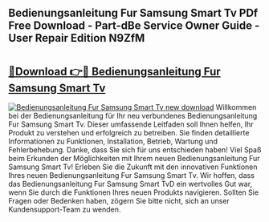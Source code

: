 ## Bedienungsanleitung Fur Samsung Smart Tv PDf Free Download - Part-dBe Service Owner Guide - User Repair Edition N9ZfM

# <h2><a href="http://df56je.blite.top/?on=Bedienungsanleitung+Fur+Samsung+Smart+Tv">🔗Download 👉🔴 Bedienungsanleitung Fur Samsung Smart Tv</a></h2>

[![Bedienungsanleitung Fur Samsung Smart Tv new download](https://i.imgur.com/lujVjoI.png)](http://df56je.blite.top/?on=Bedienungsanleitung+Fur+Samsung+Smart+Tv)
Willkommen bei der Bedienungsanleitung für Ihr neu verbundenes Bedienungsanleitung Fur Samsung Smart Tv. Dieser umfassende Leitfaden soll Ihnen helfen, Ihr Produkt zu verstehen und erfolgreich zu betreiben. Sie finden detaillierte Informationen zu Funktionen, Installation, Betrieb, Wartung und Fehlerbehebung. Danke, dass Sie sich für uns entschieden haben! Viel Spaß beim Erkunden der Möglichkeiten mit Ihrem neuen Bedienungsanleitung Fur Samsung Smart Tv! Erleben Sie die Zukunft mit den innovativen Funktionen Ihres neuen Bedienungsanleitung Fur Samsung Smart Tv. Wir hoffen, dass das Bedienungsanleitung Fur Samsung Smart TvD ein wertvolles Gut war, wenn Sie durch die Funktionen Ihres neuen Produkts navigieren. Sollten Sie Fragen oder Bedenken haben, zögern Sie bitte nicht, sich an unser Kundensupport-Team zu wenden.
